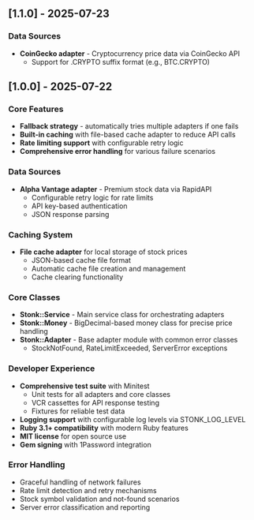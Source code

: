 ## [1.1.0] - 2025-07-23

### Data Sources
- **CoinGecko adapter** - Cryptocurrency price data via CoinGecko API
  - Support for .CRYPTO suffix format (e.g., BTC.CRYPTO)

## [1.0.0] - 2025-07-22

### Core Features
- **Fallback strategy** - automatically tries multiple adapters if one fails
- **Built-in caching** with file-based cache adapter to reduce API calls
- **Rate limiting support** with configurable retry logic
- **Comprehensive error handling** for various failure scenarios

### Data Sources
- **Alpha Vantage adapter** - Premium stock data via RapidAPI
  - Configurable retry logic for rate limits
  - API key-based authentication
  - JSON response parsing

### Caching System
- **File cache adapter** for local storage of stock prices
  - JSON-based cache file format
  - Automatic cache file creation and management
  - Cache clearing functionality

### Core Classes
- **Stonk::Service** - Main service class for orchestrating adapters
- **Stonk::Money** - BigDecimal-based money class for precise price handling
- **Stonk::Adapter** - Base adapter module with common error classes
  - StockNotFound, RateLimitExceeded, ServerError exceptions

### Developer Experience
- **Comprehensive test suite** with Minitest
  - Unit tests for all adapters and core classes
  - VCR cassettes for API response testing
  - Fixtures for reliable test data
- **Logging support** with configurable log levels via STONK_LOG_LEVEL
- **Ruby 3.1+ compatibility** with modern Ruby features
- **MIT license** for open source use
- **Gem signing** with 1Password integration

### Error Handling
- Graceful handling of network failures
- Rate limit detection and retry mechanisms
- Stock symbol validation and not-found scenarios
- Server error classification and reporting
